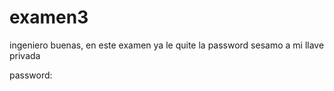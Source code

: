 # examen3

ingeniero buenas, en este examen ya le quite la password sesamo a mi llave privada

password:
